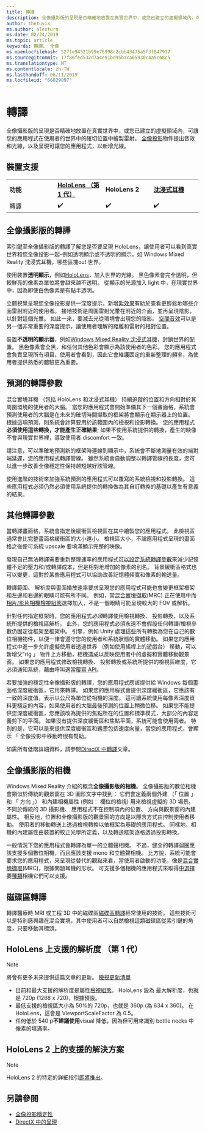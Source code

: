 ```yaml
---
title: 轉譯
description: 全像攝影版的呈現是否精確地放置在真實世界中，或您已建立的虛擬領域內，可讓您的應用程式在使用者的世界中的確切位置中繪製雷射。
author: thetuvix
ms.author: alexturn
ms.date: 02/24/2019
ms.topic: article
keywords: 轉譯、 全像
ms.openlocfilehash: 5271e94521b99e76998c2cbb43475a5f3f847917
ms.sourcegitcommit: 17f86fed532d7a4e91bd95baca05930c4a5c68c5
ms.translationtype: MT
ms.contentlocale: zh-TW
ms.lasthandoff: 06/11/2019
ms.locfileid: "66829897"
---
```

# <a name="rendering"></a>轉譯

全像攝影版的呈現是否精確地放置在真實世界中，或您已建立的虛擬領域內，可讓您的應用程式在使用者的世界中的確切位置中繪製雷射。 [全像投影](hologram.md)物件提出音效和光線，以及呈現可讓您的應用程式，以新增光線。

## <a name="device-support"></a>裝置支援

<table>
    <colgroup>
    <col width="25%" />
    <col width="25%" />
    <col width="25%" />
    <col width="25%" />
    </colgroup>
    <tr>
        <td><strong>功能</strong></td>
        <td><a href="hololens-hardware-details.md"><strong>HoloLens （第 1 代）</strong></a></td>
        <td><strong>HoloLens 2</strong></td>
        <td><a href="immersive-headset-hardware-details.md"><strong>沈浸式耳機</strong></a></td>
    </tr>
     <tr>
        <td>轉譯</td>
        <td>✔️</td>
        <td>✔️</td>
        <td>✔️</td>
    </tr>
</table>

## <a name="holographic-rendering"></a>全像攝影版的轉譯

索引鍵至全像攝影版的轉譯了解您是否要呈現 HoloLens，讓使用者可以看到真實世界和您全像投影一起-例如透明顯示或不透明的顯示，如 Windows Mixed Reality 沈浸式耳機，哪些區塊out 世界。

使用裝置**透明顯示**，例如[HoloLens](hololens-hardware-details.md)，加入世界的光線。 黑色像素會完全透明，但較鮮亮的像素為單位將會越來越不透明。 從顯示的光源加入 light 中，在現實世界中，因為即使白色像素是有點半透明。

立體視覺呈現您全像投影提供一深度提示，新增[紮效果](interaction-fundamentals.md)有助於查看更輕鬆地哪些介面雷射附近的使用者。 接地技術是周圍雷射光暈在附近的介面，並再呈現陰影，以針對這個光暈。 如此一來，要減去光從環境會出現您的陰影。 [空間音效](spatial-sound.md)可以是另一個非常重要的深度提示，讓使用者理解的距離和雷射的相對位置。

裝置**不透明的顯示器**，例如[Windows Mixed Reality 沈浸式耳機](immersive-headset-hardware-details.md)，封鎖世界的配置。 黑色像素會全黑，和任何其他色彩會顯示為該使用者的色彩。 您的應用程式會負責呈現所有項目，使用者會看到，因此它會維護固定的重新整理的頻率，為使用者提供熟悉的體驗更為重要。

## <a name="predicted-rendering-parameters"></a>預測的轉譯參數

混合實境耳機 （包括 HoloLens 和沈浸式耳機） 持續追蹤的位置和方向相對於其周圍環境的使用者的大腦。 當您的應用程式會開始準備其下一個畫面格，系統會預測使用者的大腦是在未來的確切時間擷取的框架將會顯示在顯示器上的位置。 根據這項預測，則系統會計算要用於該範圍內的檢視和投影轉換。 您的應用程式**必須使用這些轉換，才能產生正確結果**; 如果不使用系統提供的轉換，產生的映像不會與現實世界裡，導致使用者 discomfort 一致。

請注意，可以準確地預測新的框架時連線到顯示中，系統會不斷地測量有效的端對端延遲，您的應用程式轉譯管線。 雖然系統會自動調整以轉譯管線的長度，您可以進一步改善全像穩定性保持越短越好該管線。

使用進階的技術來加強系統預測的應用程式可以覆寫的系統檢視和投影轉換。 這些應用程式必須仍然必須使用系統提供的轉換做為其自訂轉換的基礎以產生有意義的結果。

## <a name="other-rendering-parameters"></a>其他轉譯參數

當轉譯畫面格，系統會指定後緩衝區檢視區在其中繪製您的應用程式。 此檢視區通常會比完整畫面格緩衝區的大小還小。 檢視區大小，不論應用程式呈現的畫面格之後便可系統 upscale 要填滿顯示完整的映像。

發現自己無法轉譯需要重新整理速率的應用程式[可以設定系統轉譯參數](https://docs.microsoft.com/uwp/api/Windows.Graphics.Holographic.HolographicViewConfiguration#Windows_Graphics_Holographic_HolographicViewConfiguration)來減少記憶體不足的壓力和/或轉譯成本，但是相對地增加的像素的別名。 背景緩衝區格式也可以變更，這對於某些應用程式可以協助改善記憶體頻寬和像素的輸送量。

轉譯範圍、 解析度與畫面播放速率要求呈現您的應用程式可能也會變更框架框架和左邊和右邊的眼睛可能有所不同。 例如，當[混合實境擷取](mixed-reality-capture.md)(MRC) 正在使用中而[相片/影片相機檢視組態](https://docs.microsoft.com/uwp/api/Windows.Graphics.Holographic.HolographicViewConfigurationKind#Windows_Graphics_Holographic_HolographicViewConfigurationKind)選擇加入，不是一個眼睛可能呈現較大的 FOV 或解析。

針對任何指定框架時，您的應用程式*必須*轉譯使用檢視轉換、 投影轉換，以及系統所提供的檢視區解析。 此外，您的應用程式必須永遠不會假設任何轉譯/檢視參數仍固定從框架至框架中。 引擎，例如 Unity 處理這些所有轉換為您在自己的數位相機物件，以便一律會遵守您的使用者和系統狀態的實體移動。 如果您的應用程式中進一步允許虛擬使用者透過世界 （例如使用搖桿上的遊戲台） 移動，可以新增父"rig 」 物件上方移動，相機造成以反映使用者中的虛擬和實體移動觀景窗。 如果您的應用程式修改檢視轉換、 投影轉換或系統所提供的檢視區維度，它必須通知系統，藉由呼叫適當[覆寫 API](https://docs.microsoft.com/uwp/api/Windows.Graphics.Holographic.HolographicCameraPose#Windows_Graphics_Holographic_HolographicCameraPose)。

若要加強的穩定性全像攝影版的轉譯，您的應用程式應該提供給 Windows 每個畫面格深度緩衝區，它用來轉譯。 如果您的應用程式會提供深度緩衝區，它應該有一致的深度值，表示以公尺為單位從相機的深度。 這可讓系統使用每像素深度資料更穩定的內容，如果使用者的大腦最後預測的位置上稍微位移。 如果您不能提供您深度緩衝區，您應該改為提供的焦點所在的位置和標準模式，大部分的內容定義剪下的平面。 如果沒有提供深度緩衝區和焦點平面，系統可能會使用兩者。 特別的是，它可以是來提供深度緩衝區和鶗懘包括速度向量，當您的應用程式，會顯示 「 全像投影中移動時很有幫助。

如需所有低階詳細資料，請參閱[DirectX 中轉譯](rendering-in-directx.md)文章。

## <a name="holographic-cameras"></a>全像攝影版的相機

Windows Mixed Reality 介紹的概念**全像攝影版的相機**。 全像攝影版的數位相機會類似於傳統的觀景窗在 3D 圖形文字中找到： 它們會定義兩個外建 （「 位置 」 和 「 方向 」） 和內建相機屬性 (例如： 欄位的檢視) 用來檢視虛擬的 3D 場景。 不同於傳統的 3D 攝影機、 應用程式不在控制項內的位置、 方向與觀景窗的內建屬性。 相反地，位置和全像攝影版的觀景窗的方向是以隱含方式由控制使用者移動。 使用者的移動轉送上透過檢視轉換以依框架為基礎的應用程式。 同樣地，相機的內建屬性由裝置的校正光學所定義，以及轉送框架逐格透過投影轉換。

一般情況下您的應用程式會轉譯為單一的立體聲相機。 不過，健全的轉譯迴圈應該支援多個數位相機，而且應該支援 mono 和立體聲相機。 比方說，系統可能會要求您的應用程式，來呈現從替代的觀點來看，當使用者啟動的功能，像是[混合實境擷取](mixed-reality-capture.md)(MRC)，根據問題耳機的形狀。 可支援多個相機的應用程式來取得[中選擇](https://docs.microsoft.com/uwp/api/Windows.Graphics.Holographic.HolographicViewConfiguration#Windows_Graphics_Holographic_HolographicViewConfiguration)要[種類](https://docs.microsoft.com/uwp/api/Windows.Graphics.Holographic.HolographicViewConfigurationKind#Windows_Graphics_Holographic_HolographicViewConfigurationKind)相機它們可以支援。

## <a name="volume-rendering"></a>磁碟區轉譯

轉譯醫療時 MRI 或工程 3D 中的磁碟區[磁碟區轉譯](volume-rendering.md)經常使用的技術。 這些技術可以是特別感興趣在混合實境，其中使用者可以自然檢視這類磁碟區從索引鍵的角度，只要移動其標頭。

## <a name="supported-resolutions-on-hololens-1st-gen"></a>HoloLens 上支援的解析度 （第 1 代）
> [!NOTE]
> 將會有更多未來提供這篇文章的更新。 [檢視更新清單](release-notes-april-2018.md)

* 目前和最大支援的解析度是屬性[檢視組態](https://docs.microsoft.com/uwp/api/Windows.Graphics.Holographic.HolographicViewConfiguration#Windows_Graphics_Holographic_HolographicViewConfiguration)。 HoloLens 設為 最大解析度，也就是 720p (1268 x 720)，根據預設。
* 最低支援的檢視區大小為 50%的 720p，也就是 360p (為 634 x 360)。 在 HoloLens，這會是 ViewportScaleFactor 為 0.5。
* 任何低於 540 p**不建議使用**visual 降低，因為但可用來識別 bottle necks 中像素的填滿率。

## <a name="supported-resolutions-on-hololens-2"></a>HoloLens 2 上的支援的解決方案

> [!NOTE]
> HoloLens 2 的特定的詳細指引[即將推出](index.md#news-and-notes)。


## <a name="see-also"></a>另請參閱
* [全像投影穩定性](hologram-stability.md)
* [DirectX 中的呈現](rendering-in-directx.md)